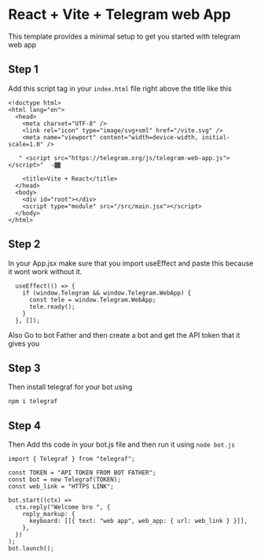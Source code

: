 # React + Vite + Telegram web App

This template provides a minimal setup to get you started with telegram web app 

## Step 1
Add this script tag in your ```index.html``` file right above the title like this

``` 
<!doctype html>
<html lang="en">
  <head>
    <meta charset="UTF-8" />
    <link rel="icon" type="image/svg+xml" href="/vite.svg" />
    <meta name="viewport" content="width=device-width, initial-scale=1.0" />

   " <script src="https://telegram.org/js/telegram-web-app.js"></script>"  👈🏾

    <title>Vite + React</title>
  </head>
  <body>
    <div id="root"></div>
    <script type="module" src="/src/main.jsx"></script>
  </body>
</html>
```

## Step 2
In your App.jsx make sure that you import useEffect and paste this because it wont work without it.
```
  useEffect(() => {
    if (window.Telegram && window.Telegram.WebApp) {
      const tele = window.Telegram.WebApp;
      tele.ready();
    }
  }, []); 
```

Also Go to bot Father and then create a bot and get the API token that it gives you

## Step 3
Then install telegraf for your bot using
``` 
npm i telegraf
```

## Step 4
Then Add ths code in your bot.js file and then run it using ```node bot.js```

```
import { Telegraf } from "telegraf";

const TOKEN = "API TOKEN FROM BOT FATHER";
const bot = new Telegraf(TOKEN);
const web_link = "HTTPS LINK";

bot.start((ctx) =>
  ctx.reply("Welcome bro ", {
    reply_markup: {
      keyboard: [[{ text: "web app", web_app: { url: web_link } }]],
    },
  })
);
bot.launch();


```


